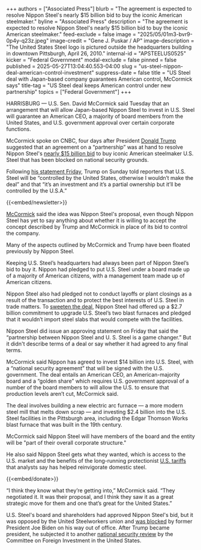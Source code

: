 +++
authors = ["Associated Press"]
blurb = "The agreement is expected to resolve Nippon Steel's nearly $15 billion bid to buy the iconic American steelmaker."
byline = "Associated Press"
description = "The agreement is expected to resolve Nippon Steel's nearly $15 billion bid to buy the iconic American steelmaker."
feed-exclude = false
image = "2025/05/01m3-bvr9-0p4y-q23z.jpeg"
image-credit = "Gene J. Puskar / AP"
image-description = "The United States Steel logo is pictured outside the headquarters building in downtown Pittsburgh, April 26, 2010."
internal-id = "APSTEELUS0525"
kicker = "Federal Government"
modal-exclude = false
pinned = false
published = 2025-05-27T13:04:40.553-04:00
slug = "us-steel-nippon-deal-american-control-investment"
suppress-date = false
title = "US Steel deal with Japan-based company guarantees American control, McCormick says"
title-tag = "US Steel deal keeps American control under new partnership"
topics = ["Federal Government"]
+++

HARRISBURG — U.S. Sen. David McCormick said Tuesday that an arrangement that will allow Japan-based Nippon Steel to invest in U.S. Steel will guarantee an American CEO, a majority of board members from the United States, and U.S. government approval over certain corporate functions.

McCormick spoke on CNBC, four days after President <a href="https://apnews.com/hub/donald-trump">Donald Trump</a> suggested that an agreement on a “partnership” was at hand to resolve Nippon Steel&#39;s <a href="https://apnews.com/article/us-steel-nippon-steel-acquired-industrialization-1a174c359756efd3ee0f0f9172a3bd6b">nearly $15 billion bid</a> to buy iconic American steelmaker U.S. Steel that has been blocked on national security grounds.

Following <a href="https://apnews.com/article/trump-us-steel-nippon-pittsburgh-23621e64084d428478082b897988ae13">his statement Friday</a>, Trump on Sunday told reporters that U.S. Steel will be “controlled by the United States, otherwise I wouldn’t make the deal” and that “it’s an investment and it’s a partial ownership but it’ll be controlled by the U.S.A.”

{{<embed/newsletter>}}

<a href="https://apnews.com/hub/david-mccormick">McCormick</a> said the idea was Nippon Steel&#39;s proposal, even though Nippon Steel has yet to say anything about whether it is willing to accept the concept described by Trump and McCormick in place of its bid to control the company.

Many of the aspects outlined by McCormick and Trump have been floated previously by Nippon Steel.

Keeping U.S. Steel’s headquarters had always been part of Nippon Steel’s bid to buy it. Nippon had pledged to put U.S. Steel under a board made up of a majority of American citizens, with a management team made up of American citizens.

Nippon Steel also had pledged not to conduct layoffs or plant closings as a result of the transaction and to protect the best interests of U.S. Steel in trade matters. To <a href="https://apnews.com/article/us-steel-nippon-union-85e4ab45aa1aa82231981022520d89b5">sweeten the deal</a>, Nippon Steel had offered up a $2.7 billion commitment to upgrade U.S. Steel’s two blast furnaces and pledged that it wouldn’t import steel slabs that would compete with the facilities.

Nippon Steel did issue an approving statement on Friday that said the “partnership between Nippon Steel and U. S. Steel is a game changer.” But it didn&#39;t describe terms of a deal or say whether it had agreed to any final terms.

McCormick said Nippon has agreed to invest $14 billion into U.S. Steel, with a “national security agreement” that will be signed with the U.S. government. The deal entails an American CEO, an American-majority board and a “golden share” which requires U.S. government approval of a number of the board members to will allow the U.S. to ensure that production levels aren’t cut, McCormick said.

The deal involves building a new electric arc furnace — a more modern steel mill that melts down scrap — and investing $2.4 billion into the U.S. Steel facilities in the Pittsburgh area, including the Edgar Thomson Works blast furnace that was built in the 19th century.

McCormick said Nippon Steel will have members of the board and the entity will be &#34;part of their overall corporate structure.&#34;

He also said Nippon Steel gets what they wanted, which is access to the U.S. market and the benefits of the long-running protectionist <a href="https://apnews.com/article/biden-tariffs-mexico-china-steel-aluminum-b00486d74d437b3b1d9f2b99a67d74ca">U.S. tariffs</a> that analysts say has helped reinvigorate domestic steel.

{{<embed/donate>}}

“I think they know what they’re getting into,” McCormick said. “They negotiated it. It was their proposal, and I think they saw it as a great strategic move for them and one that’s great for the United States.”

U.S. Steel&#39;s board and shareholders had approved Nippon Steel&#39;s bid, but it was opposed by the United Steelworkers union and <a href="https://apnews.com/article/nippon-steel-japan-cfius-economy-biden-099564a3cddca587af0d7340e0c15ed6">was blocked</a> by former President Joe Biden on his way out of office. After Trump became president, he subjected it to another <a href="https://apnews.com/article/trump-steel-nippon-biden-3d2b1f178d60020309d34a5602aaee32">national security review</a> by the Committee on Foreign Investment in the United States.<strong></strong>

